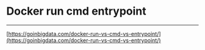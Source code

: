 # Docker run cmd entrypoint

---

[https://goinbigdata.com/docker-run-vs-cmd-vs-entrypoint/](https://goinbigdata.com/docker-run-vs-cmd-vs-entrypoint/)